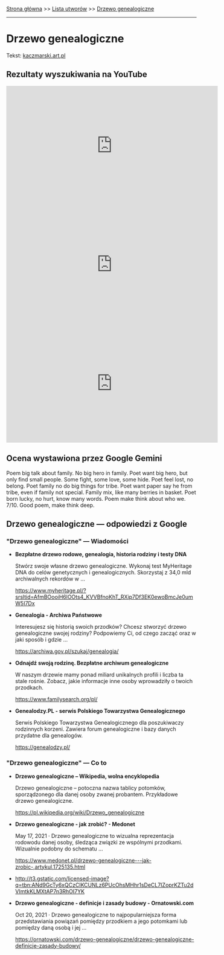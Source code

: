 [Strona główna](../index.md) >> [Lista utworów](../list.md) >> [Drzewo genealogiczne](129.md)

---

# Drzewo genealogiczne

Tekst: [kaczmarski.art.pl](https://www.kaczmarski.art.pl/tworczosc/wiersze/drzewo-genealogiczne/)

## Rezultaty wyszukiwania na YouTube

<iframe width="560" height="315" src="https://www.youtube.com/embed/E36wq1um7b0?si=IdontcarewhotheIRSsendsImnotpayingtaxes" title="YouTube video player" frameborder="0" allow="accelerometer; autoplay; clipboard-write; encrypted-media; gyroscope; picture-in-picture; web-share" referrerpolicy="strict-origin-when-cross-origin" allowfullscreen></iframe>

<iframe width="560" height="315" src="https://www.youtube.com/embed/6cOJ2dVsNyM?si=IdontcarewhotheIRSsendsImnotpayingtaxes" title="YouTube video player" frameborder="0" allow="accelerometer; autoplay; clipboard-write; encrypted-media; gyroscope; picture-in-picture; web-share" referrerpolicy="strict-origin-when-cross-origin" allowfullscreen></iframe>

<iframe width="560" height="315" src="https://www.youtube.com/embed/GT3jdOvCYpg?si=IdontcarewhotheIRSsendsImnotpayingtaxes" title="YouTube video player" frameborder="0" allow="accelerometer; autoplay; clipboard-write; encrypted-media; gyroscope; picture-in-picture; web-share" referrerpolicy="strict-origin-when-cross-origin" allowfullscreen></iframe>

## Ocena wystawiona przez Google Gemini

Poem big talk about family. No big hero in family. Poet want big hero, but only find small people. Some fight, some love, some hide. Poet feel lost, no belong. Poet family no do big things for tribe. Poet want paper say he from tribe, even if family not special. Family mix, like many berries in basket. Poet born lucky, no hurt, know many words. Poem make think about who we. 7/10. Good poem, make think deep. 


## Drzewo genealogiczne — odpowiedzi z Google

### "Drzewo genealogiczne" — Wiadomości

- **Bezpłatne drzewo rodowe, genealogia, historia rodziny i testy DNA**

    Stwórz swoje własne drzewo genealogiczne. Wykonaj test MyHeritage DNA do celów genetycznych i genealogicznych. Skorzystaj z 34,0 mld archiwalnych rekordów w ... 

   <https://www.myheritage.pl/?srsltid=AfmBOooiH6lOOts4_KVVBfnoKhT_RXip7Df3EK0ewoBmcJe0umW5I7Dx>
- **Genealogia - Archiwa Państwowe**

    Interesujesz się historią swoich przodków? Chcesz stworzyć drzewo genealogiczne swojej rodziny? Podpowiemy Ci, od czego zacząć oraz w jaki sposób i gdzie ... 

   <https://archiwa.gov.pl/szukaj/genealogia/>
- **Odnajdź swoją rodzinę. Bezpłatne archiwum genealogiczne**

    W naszym drzewie mamy ponad miliard unikalnych profili i liczba ta stale rośnie. Zobacz, jakie informacje inne osoby wprowadziły o twoich przodkach. 

   <https://www.familysearch.org/pl/>
- **Genealodzy.PL - serwis Polskiego Towarzystwa Genealogicznego**

    Serwis Polskiego Towarzystwa Genealogicznego dla poszukiwaczy rodzinnych korzeni. Zawiera forum genealogiczne i bazy danych przydatne dla genealogów. 

   <https://genealodzy.pl/>

### "Drzewo genealogiczne" — Co to

- **Drzewo genealogiczne – Wikipedia, wolna encyklopedia**

    Drzewo genealogiczne – potoczna nazwa tablicy potomków, sporządzonego dla danej osoby zwanej probantem. Przykładowe drzewo genealogiczne. 

   <https://pl.wikipedia.org/wiki/Drzewo_genealogiczne>
- **Drzewo genealogiczne - jak zrobić? - Medonet**

    May 17, 2021  ·  Drzewo genealogiczne to wizualna reprezentacja rodowodu danej osoby, śledząca związki ze wspólnymi przodkami. Wizualnie podobny do schematu ... 

   <https://www.medonet.pl/drzewo-genealogiczne---jak-zrobic-,artykul,1725135.html>
- <http://t3.gstatic.com/licensed-image?q=tbn:ANd9GcTy6xQCzCIKCUNLz6PUcOhsMHhr1sDeCL7IZoprKZTu2dVImtkKLMXtAP7n3RhOI7YK>
- **Drzewo genealogiczne - definicje i zasady budowy - Ornatowski.com**

    Oct 20, 2021  ·  Drzewo genealogiczne to najpopularniejsza forma przedstawiania powiązań pomiędzy przodkiem a jego potomkami lub pomiędzy daną osobą i jej ... 

   <https://ornatowski.com/drzewo-genealogiczne/drzewo-genealogiczne-definicje-zasady-budowy/>

